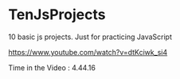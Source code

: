 # TenJsProjects

10 basic js projects. Just for practicing JavaScript

https://www.youtube.com/watch?v=dtKciwk_si4

Time in the Video : 4.44.16
